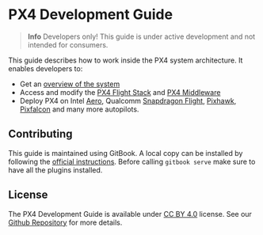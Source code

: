 # PX4 Development Guide

> **Info** Developers only! This guide is under active development and not intended for consumers.

This guide describes how to work inside the PX4 system architecture. It enables developers to:

* Get an [overview of the system](starting-initial-config.md)
* Access and modify the [PX4 Flight Stack](concept-flight-stack.md) and [PX4 Middleware](concept-middleware.md)
* Deploy PX4 on Intel [Aero](hardware-intel-aero.md), Qualcomm [Snapdragon Flight](hardware-snapdragon.md), [Pixhawk](hardware-pixhawk.md), [Pixfalcon](hardware-pixfalcon.md) and many more autopilots.

## Contributing

This guide is maintained using GitBook. A local copy can be installed by following the [official instructions](https://toolchain.gitbook.com/setup.html). Before calling `gitbook serve` make sure to have all the plugins installed.

## License

The PX4 Development Guide is available under [CC BY 4.0](https://creativecommons.org/licenses/by/4.0/) license. See our [Github Repository](https://github.com/PX4/Devguide) for more details.

